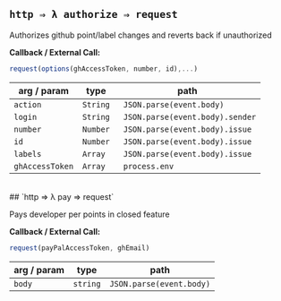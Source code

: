 ## `http ⇒ λ authorize ⇒ request`


Authorizes github point/label changes and reverts back if unauthorized


**Callback / External Call:**

```js
request(options(ghAccessToken, number, id),...)
```

arg / param | type | path
--- | --- | ---
`action` | `String` | ` JSON.parse(event.body)`
`login` | `String` | ` JSON.parse(event.body).sender`
`number` | `Number` | ` JSON.parse(event.body).issue`
`id` | `Number` | ` JSON.parse(event.body).issue`
`labels` | `Array` | ` JSON.parse(event.body).issue`
`ghAccessToken` | `Array` | ` process.env`
<br/>
## `http ⇒ λ pay ⇒ request`


Pays developer per points in closed feature


**Callback / External Call:**

```js
request(payPalAccessToken, ghEmail)
```

arg / param | type | path
--- | --- | ---
`body` | `string` | `JSON.parse(event.body)`
<br/>
